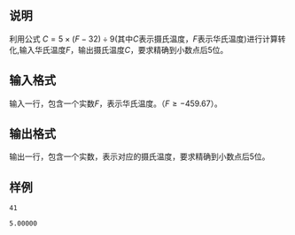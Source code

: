 <h2>说明</h2>

利用公式 $C=5×(F−32)÷9$(其中$C$表示摄氏温度，$F$表示华氏温度)进行计算转化&#44;输入华氏温度$F$，输出摄氏温度$C$，要求精确到小数点后$5$位。
<h2>输入格式</h2>

输入一行，包含一个实数$F$，表示华氏温度。（$F≥−459.67$）。

<h2>输出格式</h2>

输出一行，包含一个实数，表示对应的摄氏温度，要求精确到小数点后$5$位。

<h2>样例</h2>
<pre><code class="language-input1">41</code></pre><pre><code class="language-output1">5.00000
</code></pre>
